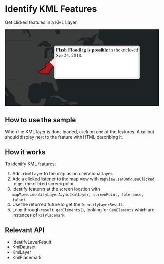 # Identify KML Features

Get clicked features in a KML Layer.

![](IdentifyKMLFeatures.png)

## How to use the sample

When the KML layer is done loaded, click on one of the features. A callout should display next to the feature with HTML describing it.

## How it works

To identify KML features:


  1. Add a `KmlLayer` to the map as an operational layer.
  2. Add a clicked listener to the map view with `mapView.setOnMouseClicked` to get the clicked screen point.
  3. Identify features at the screen location with `mapView.identifyLayerAsync(kmlLayer, screenPoint, tolerance, false)`.
  4. Use the returned future to get the `IdentifyLayerResult`.
  5. Loop through `result.getElements()`, looking for `GeoElements` which are instances of `KmlPlacemark`.


## Relevant API


*   IdentifyLayerResult
*   KmlDataset
*   KmlLayer
*   KmlPlacemark

